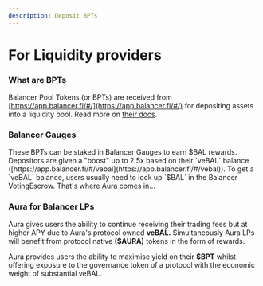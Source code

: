 ```yaml
---
description: Deposit BPTs
---
```


# For Liquidity providers

### What are BPTs

Balancer Pool Tokens (or BPTs) are received from [https://app.balancer.fi/#/](https://app.balancer.fi/#/) for depositing assets into a liquidity pool. Read more on [their docs](https://docs.balancer.fi/products/balancer-pools).



### Balancer Gauges

These BPTs can be staked in Balancer Gauges  to earn $BAL rewards. Depositors are given a "boost" up to 2.5x based on their `veBAL` balance ([https://app.balancer.fi/#/vebal](https://app.balancer.fi/#/vebal)). To get a `veBAL` balance, users usually need to lock up `$BAL` in the Balancer VotingEscrow. That's where Aura comes in...



### Aura for Balancer LPs

Aura gives users the ability to continue receiving their trading fees but at higher APY due to Aura's protocol owned **veBAL.** Simultaneously Aura LPs will benefit from protocol native **($AURA)** tokens in the form of rewards.

Aura provides users the ability to maximise yield on their **$BPT** whilst offering exposure to the governance token of a protocol with the economic weight of substantial veBAL.



